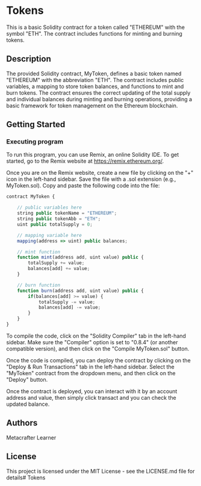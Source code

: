# Tokens

This is a basic Solidity contract for a token called "ETHEREUM" with the symbol "ETH". The contract includes functions for minting and burning tokens. 
## Description
The provided Solidity contract, MyToken, defines a basic token named "ETHEREUM" with the abbreviation "ETH". The contract includes public variables, a mapping to store token balances, and functions to mint and burn tokens.
The contract ensures the correct updating of the total supply and individual balances during minting and burning operations, providing a basic framework for token management on the Ethereum blockchain.

## Getting Started

### Executing program

To run this program, you can use Remix, an online Solidity IDE. To get started, go to the Remix website at https://remix.ethereum.org/.

Once you are on the Remix website, create a new file by clicking on the "+" icon in the left-hand sidebar. Save the file with a .sol extension (e.g., MyToken.sol). Copy and paste the following code into the file:

```javascript
contract MyToken {

    // public variables here
    string public tokenName = "ETHEREUM";
    string public tokenAbb = "ETH";
    uint public totalSupply = 0;

    // mapping variable here
    mapping(address => uint) public balances;

    // mint function
    function mint(address add, uint value) public {
        totalSupply += value;
        balances[add] += value;
    }

    // burn function
    function burn(address add, uint value) public {
        if(balances[add] >= value) {
            totalSupply -= value;
            balances[add] -= value;
        }
    }
}
```

To compile the code, click on the "Solidity Compiler" tab in the left-hand sidebar. Make sure the "Compiler" option is set to "0.8.4" (or another compatible version), and then click on the "Compile MyToken.sol" button.

Once the code is compiled, you can deploy the contract by clicking on the "Deploy & Run Transactions" tab in the left-hand sidebar. Select the "MyToken" contract from the dropdown menu, and then click on the "Deploy" button.

Once the contract is deployed, you can interact with it by an account address and value, then simply click transact and you can check the updated balance.
## Authors

Metacrafter Learner  



## License

This project is licensed under the MIT License - see the LICENSE.md file for details# Tokens
